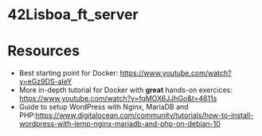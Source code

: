 # 42Lisboa_ft_server

# Resources
- Best starting point for Docker: https://www.youtube.com/watch?v=eGz9DS-aIeY
- More in-depth tutorial for Docker with **great** hands-on exercices: https://www.youtube.com/watch?v=fqMOX6JJhGo&t=4611s
- Guide to setup WordPress with Nginx, MariaDB and PHP:https://www.digitalocean.com/community/tutorials/how-to-install-wordpress-with-lemp-nginx-mariadb-and-php-on-debian-10

